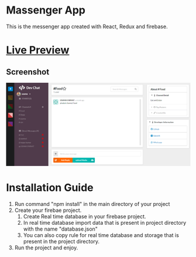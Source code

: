 # Massenger App
This is the messenger app created with React, Redux and firebase.
<br>
# [Live Preview](https://slack-7260c.firebaseapp.com)

## Screenshot <br>
<img src="https://github.com/MentorUsama/massengerApp/blob/main/screenshot.PNG" href="https://slack-7260c.firebaseapp.com" />

# Installation Guide
1. Run command "npm install" in the main directory of your project
2. Create your firebae project.
   1. Create Real time database in your firebase project.
   2. In real time database import data that is present in project directory with the name "database.json"
   3. You can also copy rule for real time database and storage that is present in the project directory.
4. Run the project and enjoy.

